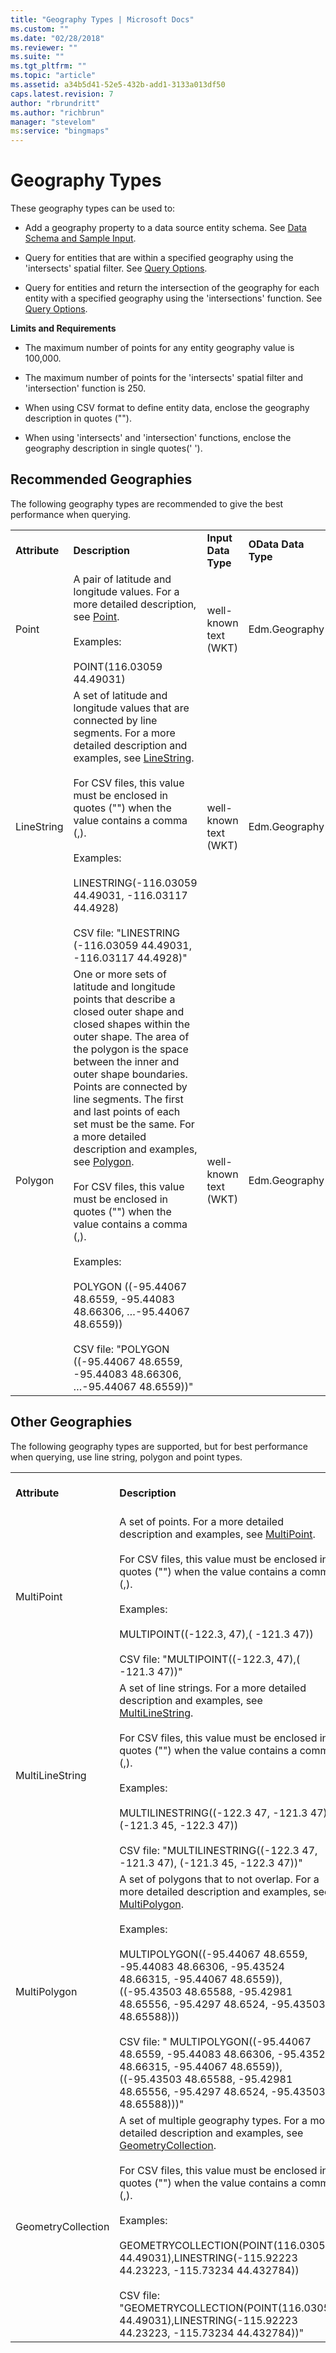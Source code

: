 ```yaml
---
title: "Geography Types | Microsoft Docs"
ms.custom: ""
ms.date: "02/28/2018"
ms.reviewer: ""
ms.suite: ""
ms.tgt_pltfrm: ""
ms.topic: "article"
ms.assetid: a34b5d41-52e5-432b-add1-3133a013df50
caps.latest.revision: 7
author: "rbrundritt"
ms.author: "richbrun"
manager: "stevelom"
ms:service: "bingmaps"
---
```

# Geography Types
These geography types can be used to:  
  
-   Add a geography property to a data source entity schema. See [Data Schema and Sample Input](../spatial-data-services/load-data-source-data-schema-and-sample-input.md).  
  
-   Query for entities that are within a specified geography using the 'intersects' spatial filter. See [Query Options](../spatial-data-services/query-options.md).  
  
-   Query for entities and return the intersection of the geography for each entity with a specified geography using the 'intersections' function. See [Query Options](../spatial-data-services/query-options.md).  
  
 **Limits and Requirements**  
  
-   The maximum number of points for any entity geography value is 100,000.  
  
-   The maximum number of points for the 'intersects' spatial filter and 'intersection' function is 250.  
  
-   When using CSV format to define entity data, enclose the geography description in quotes ("").  
  
-   When using 'intersects' and 'intersection' functions, enclose the geography description in single quotes(' ').  
  
## Recommended Geographies  
 The following geography types are recommended to give the best performance when querying.  
  
|||||  
|-|-|-|-|  
|**Attribute**|**Description**|**Input Data Type**|**OData Data Type**|  
|Point|A pair of latitude and longitude values. For a more detailed description, see [Point](http://technet.microsoft.com/en-us/library/bb964737.aspx).<br /><br /> Examples:<br /><br /> POINT(116.03059 44.49031)|well-known text (WKT)|Edm.Geography|  
|LineString|A set of latitude and longitude values that are connected by line segments. For a more detailed description and examples, see [LineString](http://technet.microsoft.com/en-us/library/bb895372.aspx).<br /><br /> For CSV files, this value must be enclosed in quotes ("") when the value contains a comma (,).<br /><br /> Examples:<br /><br /> LINESTRING(-116.03059 44.49031, -116.03117 44.4928)<br /><br /> CSV file: "LINESTRING (-116.03059 44.49031, -116.03117 44.4928)"|well-known text (WKT)|Edm.Geography|  
|Polygon|One or more sets of latitude and longitude points that describe a closed outer shape and closed shapes within the outer shape. The area of the polygon is the space between the inner and outer shape boundaries. Points are connected by line segments. The first and last points of each set must be the same. For a more detailed description and examples, see [Polygon](http://technet.microsoft.com/en-us/library/bb895267.aspx).<br /><br /> For CSV files, this value must be enclosed in quotes ("") when the value contains a comma (,).<br /><br /> Examples:<br /><br /> POLYGON ((-95.44067 48.6559, -95.44083 48.66306, …-95.44067 48.6559))<br /><br /> CSV file: "POLYGON ((-95.44067 48.6559, -95.44083 48.66306, …-95.44067 48.6559))"|well-known text (WKT)|Edm.Geography|  
  
## Other Geographies  
 The following geography types are supported, but for best performance when querying, use line string, polygon and point types.  
  
|||||  
|-|-|-|-|  
|**Attribute**|**Description**|**Input Data Type**|**OData Data Type**|  
|MultiPoint|A set of points. For a more detailed description and examples, see  [MultiPoint](http://technet.microsoft.com/en-us/library/bb964738.aspx).<br /><br /> For CSV files, this value must be enclosed in quotes ("") when the value contains a comma (,).<br /><br /> Examples:<br /><br /> MULTIPOINT((-122.3, 47),( -121.3 47))<br /><br /> CSV file: "MULTIPOINT((-122.3, 47),( -121.3 47))"|well-known text (WKT)|Edm.Geography|  
|MultiLineString|A set of line strings. For a more detailed description and examples, see  [MultiLineString](http://technet.microsoft.com/en-us/library/bb895166.aspx).<br /><br /> For CSV files, this value must be enclosed in quotes ("") when the value contains a comma (,).<br /><br /> Examples:<br /><br /> MULTILINESTRING((-122.3 47, -121.3 47), (-121.3 45, -122.3 47))<br /><br /> CSV file: "MULTILINESTRING((-122.3 47, -121.3 47), (-121.3 45, -122.3 47))"|well-known text (WKT)|Edm.Geography|  
|MultiPolygon|A set of polygons that to not overlap. For a more detailed description and examples, see  [MultiPolygon](http://technet.microsoft.com/en-us/library/bb964739.aspx).<br /><br /> Examples:<br /><br /> MULTIPOLYGON((-95.44067 48.6559, -95.44083 48.66306, -95.43524 48.66315, -95.44067 48.6559)),((-95.43503 48.65588, -95.42981 48.65556, -95.4297 48.6524, -95.43503 48.65588)))<br /><br /> CSV file: " MULTIPOLYGON((-95.44067 48.6559, -95.44083 48.66306, -95.43524 48.66315, -95.44067 48.6559)),((-95.43503 48.65588, -95.42981 48.65556, -95.4297 48.6524, -95.43503 48.65588)))"|well-known text (WKT)|Edm.Geography|  
|GeometryCollection|A set of multiple geography types. For a more detailed description and examples, see  [GeometryCollection](http://technet.microsoft.com/en-us/library/bb933792.aspx).<br /><br /> For CSV files, this value must be enclosed in quotes ("") when the value contains a comma (,).<br /><br /> Examples:<br /><br /> GEOMETRYCOLLECTION(POINT(116.03059 44.49031),LINESTRING(-115.92223 44.23223, -115.73234 44.432784))<br /><br /> CSV file: "GEOMETRYCOLLECTION(POINT(116.03059 44.49031),LINESTRING(-115.92223 44.23223, -115.73234 44.432784))"|well-known text (WKT)|Edm.Geography|